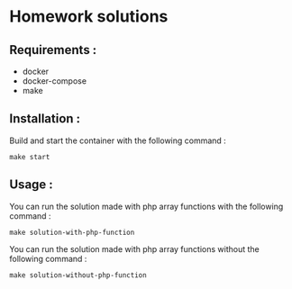 # Homework solutions

## Requirements : 

* docker
* docker-compose
* make

## Installation : 

Build and start the container with the following command : 

`make start`

## Usage : 

You can run the solution made with php array functions with the following command :

`make solution-with-php-function`

You can run the solution made with php array functions without the following command :

`make solution-without-php-function`